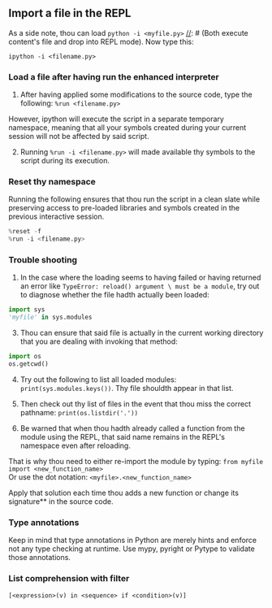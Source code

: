 ## Import a file in the REPL
As a side note, thou can load `python -i <myfile.py>` [//]: # (Both execute content's file and drop into REPL mode). Now type this:

[//]: <> (Execute file's content then remains in interactive mode)
`ipython -i <filename.py>`


### Load a file after having run the enhanced interpreter
1. After having applied some modifications to the source code, type the following:
`%run <filename.py>`

However, ipython will execute the script in a separate temporary namespace, meaning that all your symbols created during
your current session will not be affected by said script.

2. Running `%run -i <filename.py>` will made available thy symbols to the script during its execution.


### Reset thy namespace
Running the following ensures that thou run the script in a clean slate while preserving access to pre-loaded libraries
and symbols created in the previous interactive session.
```python
%reset -f
%run -i <filename.py>
```


### Trouble shooting
1. In the case where the loading seems to having failed or having returned an error like `TypeError: reload() argument \
must be a module`, try out to diagnose whether the file hadth actually been loaded:

```python
import sys
'myfile' in sys.modules
```

3. Thou can ensure that said file is actually in the current working directory that you are dealing with invoking that method:
```python
import os
os.getcwd()
```

4. Try out the following to list all loaded modules: `print(sys.modules.keys())`.
Thy file shouldth appear in that list.

5. Then check out thy list of files in the event that thou miss the correct pathname: `print(os.listdir('.'))`

6. Be warned that when thou hadth already called a function from the module using the REPL, that said name remains in the REPL's namespace even after reloading.

That is why thou need to either re-import the module by typing: `from myfile import <new_function_name>` \
Or use the dot notation: `<myfile>.<new_function_name>`

Apply that solution each time thou adds a new function or change its signature** in the source code.


### Type annotations
Keep in mind that type annotations in Python are merely hints and enforce not any type checking at runtime. Use mypy, pyright or Pytype to validate those annotations.


### List comprehension with filter
`[<expression>(v) in <sequence> if <condition>(v)]`
